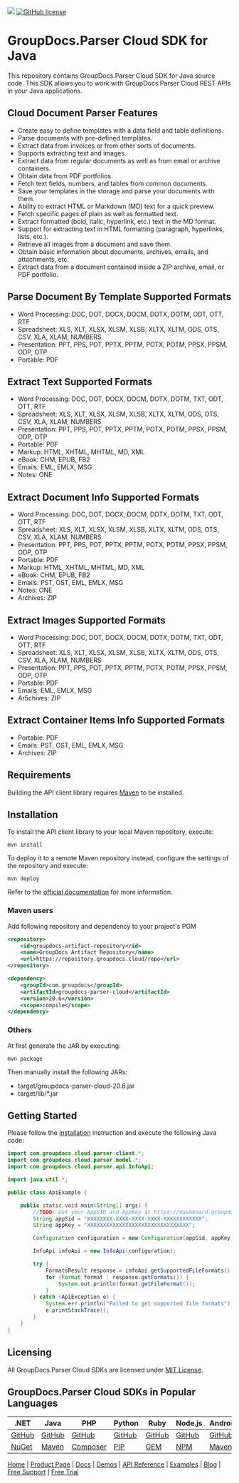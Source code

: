 ![](https://img.shields.io/badge/api-v1.0-lightgrey) [![GitHub license](https://img.shields.io/github/license/groupdocs-parser-cloud/groupdocs-parser-cloud-java)](https://github.com/groupdocs-parser-cloud/groupdocs-parser-cloud-java/blob/master/LICENSE)

# GroupDocs.Parser Cloud SDK for Java
This repository contains GroupDocs.Parser Cloud SDK for Java source code. This SDK allows you to work with GroupDocs.Parser Cloud REST APIs in your Java applications.

## Cloud Document Parser Features

- Create easy to define templates with a data field and table definitions.
- Parse documents with pre-defined templates.
- Extract data from invoices or from other sorts of documents.
- Supports extracting text and images.
- Extract data from regular documents as well as from email or archive containers.
- Obtain data from PDF portfolios.
- Fetch text fields, numbers, and tables from common documents.
- Save your templates in the storage and parse your documents with them.
- Ability to extract HTML or Markdown (MD) text for a quick preview.
- Fetch specific pages of plain as well as formatted text.
- Extract formatted (bold, italic, hyperlink, etc.) text in the MD format.
- Support for extracting text in HTML formatting (paragraph, hyperlinks, lists, etc.).
- Retrieve all images from a document and save them.
- Obtain basic information about documents, archives, emails, and attachments, etc.
- Extract data from a document contained inside a ZIP archive, email, or PDF portfolio.


## Parse Document By Template Supported Formats

- Word Processing: DOC, DOT, DOCX, DOCM, DOTX, DOTM, ODT, OTT, RTF
- Spreadsheet: XLS, XLT, XLSX, XLSM, XLSB, XLTX, XLTM, ODS, OTS, CSV, XLA, XLAM, NUMBERS
- Presentation: PPT, PPS, POT, PPTX, PPTM, POTX, POTM, PPSX, PPSM, ODP, OTP
- Portable: PDF

## Extract Text Supported Formats

- Word Processing: DOC, DOT, DOCX, DOCM, DOTX, DOTM, TXT, ODT, OTT, RTF
- Spreadsheet: XLS, XLT, XLSX, XLSM, XLSB, XLTX, XLTM, ODS, OTS, CSV, XLA, XLAM, NUMBERS
- Presentation: PPT, PPS, POT, PPTX, PPTM, POTX, POTM, PPSX, PPSM, ODP, OTP
- Portable: PDF
- Markup: HTML, XHTML, MHTML, MD, XML
- eBook: CHM, EPUB, FB2
- Emails: EML, EMLX, MSG
- Notes: ONE

## Extract Document Info Supported Formats

- Word Processing: DOC, DOT, DOCX, DOCM, DOTX, DOTM, TXT, ODT, OTT, RTF
- Spreadsheet: XLS, XLT, XLSX, XLSM, XLSB, XLTX, XLTM, ODS, OTS, CSV, XLA, XLAM, NUMBERS
- Presentation: PPT, PPS, POT, PPTX, PPTM, POTX, POTM, PPSX, PPSM, ODP, OTP
- Portable: PDF
- Markup: HTML, XHTML, MHTML, MD, XML
- eBook: CHM, EPUB, FB2
- Emails: PST, OST, EML, EMLX, MSG
- Notes: ONE
- Archives: ZIP

## Extract Images Supported Formats

- Word Processing: DOC, DOT, DOCX, DOCM, DOTX, DOTM, TXT, ODT, OTT, RTF
- Spreadsheet: XLS, XLT, XLSX, XLSM, XLSB, XLTX, XLTM, ODS, OTS, CSV, XLA, XLAM, NUMBERS
- Presentation: PPT, PPS, POT, PPTX, PPTM, POTX, POTM, PPSX, PPSM, ODP, OTP
- Portable: PDF
- Emails: EML, EMLX, MSG
- Ar5chives: ZIP

## Extract Container Items Info Supported Formats

- Portable: PDF
- Emails: PST, OST, EML, EMLX, MSG
- Archives: ZIP

## Requirements

Building the API client library requires [Maven](https://maven.apache.org/) to be installed.

## Installation

To install the API client library to your local Maven repository, execute:

```shell
mvn install
```

To deploy it to a remote Maven repository instead, configure the settings of the repository and execute:

```shell
mvn deploy
```

Refer to the [official documentation](https://maven.apache.org/plugins/maven-deploy-plugin/usage.html) for more information.

### Maven users

Add following repository and dependency to your project's POM

```xml
<repository>
    <id>groupdocs-artifact-repository</id>
    <name>GroupDocs Artifact Repository</name>
    <url>https://repository.groupdocs.cloud/repo</url>
</repository>
```

```xml
<dependency>
    <groupId>com.groupdocs</groupId>
    <artifactId>groupdocs-parser-cloud</artifactId>
    <version>20.6</version>
    <scope>compile</scope>
</dependency>
```

### Others

At first generate the JAR by executing:

    mvn package

Then manually install the following JARs:

* target/groupdocs-parser-cloud-20.6.jar
* target/lib/*.jar

## Getting Started

Please follow the [installation](#installation) instruction and execute the following Java code:

```java
import com.groupdocs.cloud.parser.client.*;
import com.groupdocs.cloud.parser.model.*;
import com.groupdocs.cloud.parser.api.InfoApi;

import java.util.*;

public class ApiExample {

    public static void main(String[] args) {
        //TODO: Get your AppSID and AppKey at https://dashboard.groupdocs.cloud (free registration is required).
        String appSid = "XXXXXXXX-XXXX-XXXX-XXXX-XXXXXXXXXXXX";
        String appKey = "XXXXXXXXXXXXXXXXXXXXXXXXXXXXXXXX";

        Configuration configuration = new Configuration(appSid, appKey);

        InfoApi infoApi = new InfoApi(configuration);

        try {
            FormatsResult response = infoApi.getSupportedFileFormats();
            for (Format format : response.getFormats()) {
                System.out.println(format.getFileFormat());
            }
        } catch (ApiException e) {
            System.err.println("Failed to get supported file formats");
            e.printStackTrace();
        }
    }
}
```

## Licensing
All GroupDocs.Parser Cloud SDKs are licensed under [MIT License](LICENSE).
## GroupDocs.Parser Cloud SDKs in Popular Languages

| .NET | Java | PHP | Python | Ruby | Node.js | Android |
|---|---|---|---|---|---|---|
| [GitHub](https://github.com/groupdocs-parser-cloud/groupdocs-parser-cloud-dotnet) | [GitHub](https://github.com/groupdocs-parser-cloud/groupdocs-parser-cloud-java) | [GitHub](https://github.com/groupdocs-parser-cloud/groupdocs-parser-cloud-php) | [GitHub](https://github.com/groupdocs-parser-cloud/groupdocs-parser-cloud-python) | [GitHub](https://github.com/groupdocs-parser-cloud/groupdocs-parser-cloud-ruby)  | [GitHub](https://github.com/groupdocs-parser-cloud/groupdocs-parser-cloud-node) | [GitHub](https://github.com/groupdocs-parser-cloud/groupdocs-parser-cloud-android) |
| [NuGet](https://www.nuget.org/packages/GroupDocs.parser-Cloud/) | [Maven](https://repository.groupdocs.cloud/webapp/#/artifacts/browse/tree/General/repo/com/groupdocs/groupdocs-parser-cloud) | [Composer](https://packagist.org/packages/groupdocscloud/groupdocs-parser-cloud) | [PIP](https://pypi.org/project/groupdocs-parser-cloud/) | [GEM](https://rubygems.org/gems/groupdocs_parser_cloud)  | [NPM](https://www.npmjs.com/package/groupdocs-parser-cloud) | [Maven](https://repository.groupdocs.cloud/webapp/#/artifacts/browse/tree/General/repo/com/groupdocs/groupdocs-parser-cloud-android) |


[Home](https://www.groupdocs.cloud/) | [Product Page](https://products.groupdocs.cloud/parser/java) | [Docs](https://docs.groupdocs.cloud/parser/) | [Demos](https://products.groupdocs.app/parser/family) | [API Reference](https://apireference.groupdocs.cloud/parser/) | [Examples](https://github.com/groupdocs-parser-cloud/groupdocs-parser-cloud-java-samples) | [Blog](https://blog.groupdocs.cloud/category/parser/) | [Free Support](https://forum.groupdocs.cloud/c/parser) | [Free Trial](https://purchase.groupdocs.cloud/trial)
